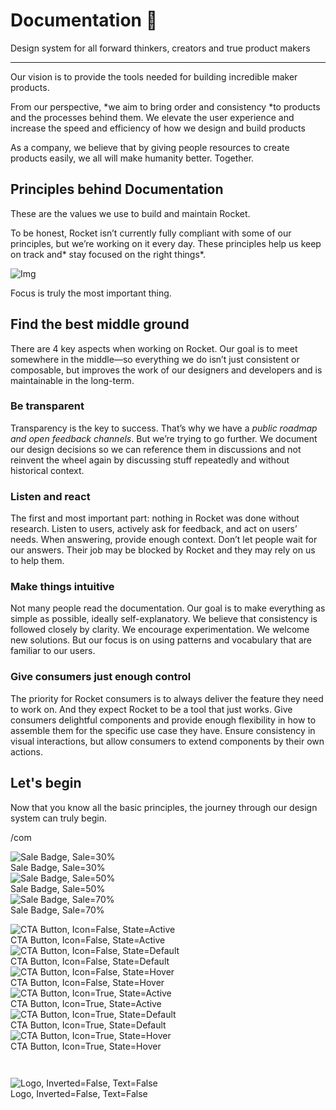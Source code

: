 
# Documentation 🚀

Design system for all forward thinkers, creators and true product makers

---

Our vision is to provide the tools needed for building incredible maker products.

From our perspective, *we aim to bring order and consistency *to products and the processes behind them. We elevate the user experience and increase the speed and efficiency of how we design and build products

As a company, we believe that by giving people resources to create products easily, we all will make humanity better. Together.

## Principles behind Documentation

These are the values we use to build and maintain Rocket.

To be honest, Rocket isn’t currently fully compliant with some of our principles, but we’re working on it every day. These principles help us keep on track and* stay focused on the right things*.

![Img](https://studio-assets.supernova.io/design-systems/14533/9289758a-6300-472a-bbc6-a57098081abf.jpeg?Expires=1990828800&Policy=eyJTdGF0ZW1lbnQiOlt7IlJlc291cmNlIjoiaHR0cHM6Ly9zdHVkaW8tYXNzZXRzLnN1cGVybm92YS5pby9kZXNpZ24tc3lzdGVtcy8xNDUzMy85Mjg5NzU4YS02MzAwLTQ3MmEtYmJjNi1hNTcwOTgwODFhYmYuanBlZyIsIkNvbmRpdGlvbiI6eyJEYXRlTGVzc1RoYW4iOnsiQVdTOkVwb2NoVGltZSI6MTk5MDgyODgwMH19fV19&Signature=E9DL6D-ZtS~4qaH18y5tnHC4gtpQUzZb85NmDFMuezn~MaWHPSumzBv6tXkxGqSgGyKh~9FaYnbfHkcJhU~4F~jdbuY70gbRxUpvnBtyCpz8o0mci-d2A9WoIZ3RGl11izD3c2WMfUaKhSaFlUw8cTGP-9vrqeUi58O2P4zYT9eAeyvOIFzQXgIgljhxiB9mIVU5a4j1vDL8ntJpagEZukKRskOgMrrB4LNQ-nRsvXFF7W5C5EkdoZPZf4jFxcQu2Yj6M9-bqNBXubYMsYYhEXqvqUOAnYVaE59E5PSSe43HKv2gp1ajSJ3ttHtTtCITO8Vyfh1FoTl03Z18ki8iZg__&Key-Pair-Id=APKAJGK34LCCAUR7N6LA)

Focus is truly the most important thing.

## Find the best middle ground

There are 4 key aspects when working on Rocket. Our goal is to meet somewhere in the middle—so everything we do isn’t just consistent or composable, but improves the work of our designers and developers and is maintainable in the long-term.

### Be transparent

Transparency is the key to success. That’s why we have a *public roadmap and open feedback channels*. But we’re trying to go further. We document our design decisions so we can reference them in discussions and not reinvent the wheel again by discussing stuff repeatedly and without historical context.

### Listen and react

The first and most important part: nothing in Rocket was done without research. Listen to users, actively ask for feedback, and act on users’ needs. When answering, provide enough context. Don’t let people wait for our answers. Their job may be blocked by Rocket and they may rely on us to help them.

### Make things intuitive

Not many people read the documentation. Our goal is to make everything as simple as possible, ideally self-explanatory. We believe that consistency is followed closely by clarity. We encourage experimentation. We welcome new solutions. But our focus is on using patterns and vocabulary that are familiar to our users.

### Give consumers just enough control

The priority for Rocket consumers is to always deliver the feature they need to work on. And they expect Rocket to be a tool that just works. Give consumers delightful components and provide enough flexibility in how to assemble them for the specific use case they have. Ensure consistency in visual interactions, but allow consumers to extend components by their own actions.

## Let's begin

Now that you know all the basic principles, the journey through our design system can truly begin.

/com

  
![Sale Badge, Sale=30%](https://studio-assets.supernova.io/design-systems/14533/137ec77d-5972-4926-b38c-41212451c86e.png?Expires=1990828800&Policy=eyJTdGF0ZW1lbnQiOlt7IlJlc291cmNlIjoiaHR0cHM6Ly9zdHVkaW8tYXNzZXRzLnN1cGVybm92YS5pby9kZXNpZ24tc3lzdGVtcy8xNDUzMy8xMzdlYzc3ZC01OTcyLTQ5MjYtYjM4Yy00MTIxMjQ1MWM4NmUucG5nIiwiQ29uZGl0aW9uIjp7IkRhdGVMZXNzVGhhbiI6eyJBV1M6RXBvY2hUaW1lIjoxOTkwODI4ODAwfX19XX0_&Signature=ZHWuUUdY4Ju4RX~DRJ3cx0s9TtR5vsYbXOlbBbB4zKIRCUlKuc3s~r4hqsloGxTbCYIAdStt2GtrTswZ36IUYpYi5hh~R57IQzkbqM6SWWaqLxyW2kSMc8OCOGD837CsJI~KQsAsKICpa5Gg078aXTp25I27zztBTlW7fym0KzcaWM7uH4VvlFxulTqzRxgYM9p-IeNKJuPcG9PMe0f77Mau2Il4jRKvm8l60JfHCUvaq2Akez-D1mv9zL7VLtk04eVZwziECZSTHkBExVW79It1xKQXyvIORiF2PWJBr0VMO-QhYSTCuYymQdZg-ZXLhT5IlI2nVKYljPua-y9IQg__&Key-Pair-Id=APKAJGK34LCCAUR7N6LA)  
Sale Badge, Sale=30%  
![Sale Badge, Sale=50%](https://studio-assets.supernova.io/design-systems/14533/528f2bc2-4269-44af-908b-e0ed856706df.png?Expires=1990828800&Policy=eyJTdGF0ZW1lbnQiOlt7IlJlc291cmNlIjoiaHR0cHM6Ly9zdHVkaW8tYXNzZXRzLnN1cGVybm92YS5pby9kZXNpZ24tc3lzdGVtcy8xNDUzMy81MjhmMmJjMi00MjY5LTQ0YWYtOTA4Yi1lMGVkODU2NzA2ZGYucG5nIiwiQ29uZGl0aW9uIjp7IkRhdGVMZXNzVGhhbiI6eyJBV1M6RXBvY2hUaW1lIjoxOTkwODI4ODAwfX19XX0_&Signature=XmE4iinnarSHEqy1yFWXR9sf8wW5IoSralH~p4HyU36WQH43Db940T1NDDavJ7XTEmdzqo0zQs9JnmC5z1gCasMw7WM-vyZ91JwEkWOfvGKutHhInRcM7St0BiIDg6G5-updoc54y7nc71~Yn1t5Iuvs8lmWKsBSMsOBvy~--FWoKzUf0pAIgyyzqf777c1BOxyTjVKXgLRCyevSmQbItcEZp8MyaNhlrGfSuvCLw-13anbhAMa3x4gBg47nCQkhO9swWs5kYSITkHo9wnN-jVwKRtoh0KNZIFX-SMBKfK5vJInSeSyQu~w~KQRUU4hXc1RB0tx85lPPuX~VJp2~cA__&Key-Pair-Id=APKAJGK34LCCAUR7N6LA)  
Sale Badge, Sale=50%  
![Sale Badge, Sale=70%](https://studio-assets.supernova.io/design-systems/14533/eed47915-de27-4746-86fd-357078ab6c0a.png?Expires=1990828800&Policy=eyJTdGF0ZW1lbnQiOlt7IlJlc291cmNlIjoiaHR0cHM6Ly9zdHVkaW8tYXNzZXRzLnN1cGVybm92YS5pby9kZXNpZ24tc3lzdGVtcy8xNDUzMy9lZWQ0NzkxNS1kZTI3LTQ3NDYtODZmZC0zNTcwNzhhYjZjMGEucG5nIiwiQ29uZGl0aW9uIjp7IkRhdGVMZXNzVGhhbiI6eyJBV1M6RXBvY2hUaW1lIjoxOTkwODI4ODAwfX19XX0_&Signature=lfb9ysdKHN9IvbBKnoqNit31-sG7DBl7UW0-XEeiH~bXPpl3Ur4HQVZs1X6ymtziyVR2fxHt2~ia3UMjC1Nehh2iwwwirQJcGJTlsL05L6hwdPwwCOplsUfKypwFhjx31MCcD6Z1rEl3iLaYmmDSzS-FNz9vRCziHMu1CygkbxycUwP5Q44lyAHu7JF12VrSv3-5--2lVw-0JYkay9~7ArbuEocW9UevjY5xugkfmuJntSTqanplSIs-cuUE9UX-DoQqojXzZE~X~5zSOVjjw7Zoc5JgycBYrEYPAvsdycRcB2xnapDkQEhl0sbOalLLBqiJznU1vkHQav6TNSJQnw__&Key-Pair-Id=APKAJGK34LCCAUR7N6LA)  
Sale Badge, Sale=70%  


  
![CTA Button, Icon=False, State=Active](https://studio-assets.supernova.io/design-systems/14533/e6a60f15-3e32-4950-88eb-3f6039ac0f1a.png?Expires=1990828800&Policy=eyJTdGF0ZW1lbnQiOlt7IlJlc291cmNlIjoiaHR0cHM6Ly9zdHVkaW8tYXNzZXRzLnN1cGVybm92YS5pby9kZXNpZ24tc3lzdGVtcy8xNDUzMy9lNmE2MGYxNS0zZTMyLTQ5NTAtODhlYi0zZjYwMzlhYzBmMWEucG5nIiwiQ29uZGl0aW9uIjp7IkRhdGVMZXNzVGhhbiI6eyJBV1M6RXBvY2hUaW1lIjoxOTkwODI4ODAwfX19XX0_&Signature=ArCN6N5jVnB6T1S4F9udu2vR8i1EpfiCK5UcT-j7Q~tSmCylxInLnkgMbAOyfSIRdKrTLyDaqCzte7lEmyhx6d6JSKmlfXVtHklm9AdWynrXaiu2AWtqd5bGOZSOZ-7IZeQ6Neyt4dS5WEHr50vyiTINvcRdk6jCrGMjwxZ2ygWWCe2uIa-SUqkAq8A-vusSlN4d8kM18SHgMcZ4Vm3hLu~yMzfVd7ZYNsBxhPC9Volgi8s-I3pQ7pYgdHnLEFyCo~Waza5s0VOww8g4ZrHE25YKo2NSEVr0l0Mss8wj7OoJPANP~Ayj4QvKvLHE6rysEoq90O413hXQHCrcwsC1~Q__&Key-Pair-Id=APKAJGK34LCCAUR7N6LA)  
CTA Button, Icon=False, State=Active  
![CTA Button, Icon=False, State=Default](https://studio-assets.supernova.io/design-systems/14533/cc4e7cd8-cb83-4f93-8bb8-89e5fd95b68e.png?Expires=1990828800&Policy=eyJTdGF0ZW1lbnQiOlt7IlJlc291cmNlIjoiaHR0cHM6Ly9zdHVkaW8tYXNzZXRzLnN1cGVybm92YS5pby9kZXNpZ24tc3lzdGVtcy8xNDUzMy9jYzRlN2NkOC1jYjgzLTRmOTMtOGJiOC04OWU1ZmQ5NWI2OGUucG5nIiwiQ29uZGl0aW9uIjp7IkRhdGVMZXNzVGhhbiI6eyJBV1M6RXBvY2hUaW1lIjoxOTkwODI4ODAwfX19XX0_&Signature=iyaRNyFq0aGdJ4zzMPK4W9DILdqQppqlyyw93GwSn16KIUsnXQsIYmoyy8tNCMUlGQj8QCj~HvGflrfEKapMRolo2goY9ls4kfW~X4Ot2f~8SYfPoNC~kXP~id~o7IZurbTQUVqWc~T7EObLO2ZFjqviPiDNvqzwU2KdJIavFdaSfgC8J3O6XhFVVsq~2KbUKf2eFSqZPzXY2OEkHkCbAFoBe4MLSq-HcgGOkgqLovTUQJo4ZVgDG6X7qg~ZG9D2HVOeCHNUJ4A73Uiz14DtCa4Uf89TkW5~ApuACObW~HdPEHGXr802ihw~N2lSXiW5--0pe~0EjYumXFaqFsG7BA__&Key-Pair-Id=APKAJGK34LCCAUR7N6LA)  
CTA Button, Icon=False, State=Default  
![CTA Button, Icon=False, State=Hover](https://studio-assets.supernova.io/design-systems/14533/e180c4b5-8a4d-4af5-b340-5d75b597a843.png?Expires=1990828800&Policy=eyJTdGF0ZW1lbnQiOlt7IlJlc291cmNlIjoiaHR0cHM6Ly9zdHVkaW8tYXNzZXRzLnN1cGVybm92YS5pby9kZXNpZ24tc3lzdGVtcy8xNDUzMy9lMTgwYzRiNS04YTRkLTRhZjUtYjM0MC01ZDc1YjU5N2E4NDMucG5nIiwiQ29uZGl0aW9uIjp7IkRhdGVMZXNzVGhhbiI6eyJBV1M6RXBvY2hUaW1lIjoxOTkwODI4ODAwfX19XX0_&Signature=jnf91PfxYFZ2KuvwQ9ELJSVi9ehDtsMxjq7G3bgkoH6eVQUzasTCgm9PdI0IWDU2zcmeMqu7eQP41GRyHAwGVQqJO1PaD8iLxWp0OMlPw4bckBR2r3IKIJD73-k~kLfVl0camChcebnybaHXnKnnhhVwssTTdhgcJzaxXaqYOhEmhigiPOmLXwnWA1nlXq2yyB4IUF7u4Q3P69JJRVF0KqityvWEtAFgyxsWbdx-gL01Bgjbu~lRMa0G3kkteaHpVF2nEFP3~oxyHhRvjL65l4bSFNYxWa3wYOwgFp58ow1AThKmEek50pRL0Ie2h8G-Fbe6laXB-pIozAlX7Ng64Q__&Key-Pair-Id=APKAJGK34LCCAUR7N6LA)  
CTA Button, Icon=False, State=Hover  
![CTA Button, Icon=True, State=Active](https://studio-assets.supernova.io/design-systems/14533/8a3333a3-37e5-4388-9e0f-d02971ae6513.png?Expires=1990828800&Policy=eyJTdGF0ZW1lbnQiOlt7IlJlc291cmNlIjoiaHR0cHM6Ly9zdHVkaW8tYXNzZXRzLnN1cGVybm92YS5pby9kZXNpZ24tc3lzdGVtcy8xNDUzMy84YTMzMzNhMy0zN2U1LTQzODgtOWUwZi1kMDI5NzFhZTY1MTMucG5nIiwiQ29uZGl0aW9uIjp7IkRhdGVMZXNzVGhhbiI6eyJBV1M6RXBvY2hUaW1lIjoxOTkwODI4ODAwfX19XX0_&Signature=JyaaO~e73tjfwGHVhwZWNkn1e-zULagpnnnFsIwCwJycLXLGf8srhXBRjdU8nkuKtBRZFRkDGkQfloYnbg~Ov03E2YZeZOfRjwj8kpAf4ijdWvYumOZX2eG8iAL8VmM6ffe6n9tyHbeEn1LASA4z~GpYdx8PrLjtaKrIJQMr2dBu-rWqH4tMI9hN~t4ZhL35k9E0pZqRzUJMwnSSp~8x2EUaKxoRAYfXBNYL3fm7DP3ybY7Mgi~mzUioIRIYL9mpOYziHrbCBLVNyxICU8UuP-5HCzsdYTIqExZplAxfUkcdYybzGCKvENASInvjZxotB64h2u6tTn~rU27m8rAiSA__&Key-Pair-Id=APKAJGK34LCCAUR7N6LA)  
CTA Button, Icon=True, State=Active  
![CTA Button, Icon=True, State=Default](https://studio-assets.supernova.io/design-systems/14533/85202c81-2ccb-4523-a1a8-569799328f24.png?Expires=1990828800&Policy=eyJTdGF0ZW1lbnQiOlt7IlJlc291cmNlIjoiaHR0cHM6Ly9zdHVkaW8tYXNzZXRzLnN1cGVybm92YS5pby9kZXNpZ24tc3lzdGVtcy8xNDUzMy84NTIwMmM4MS0yY2NiLTQ1MjMtYTFhOC01Njk3OTkzMjhmMjQucG5nIiwiQ29uZGl0aW9uIjp7IkRhdGVMZXNzVGhhbiI6eyJBV1M6RXBvY2hUaW1lIjoxOTkwODI4ODAwfX19XX0_&Signature=MaIcynrKgbQaLArKGOKBybWFZfhTB2rtSRST21aT3j4qj589ywK8NihQzYRHd~taQQZ5QDPeNuDQiC7~71R9xh1o63pi9Qjom0lokL-FW7TU-56shWFMtIf6NnqRgC5N6bntEQL4P1gX39JAN23V3TK6ZwR~jdhhyHRlYsPujfYqDp0Ezn~QL0QbbIU4BZDYBIRIiyjvW8g-0VKOSCTgkPPa1yQfW4RSwxQ~s0VRwTCIqpir7A6QaGehfIUm0sr1m4qXzMvjdJOwBf9NB~sJdnZpgvzHiWxedqjq5uWSun33e0ddFwFQPcScLORtN8RRE9ng2Ya7MMk5v~wZrJAx7g__&Key-Pair-Id=APKAJGK34LCCAUR7N6LA)  
CTA Button, Icon=True, State=Default  
![CTA Button, Icon=True, State=Hover](https://studio-assets.supernova.io/design-systems/14533/5bb2822f-5649-4cb9-b637-3a8639dfa72f.png?Expires=1990828800&Policy=eyJTdGF0ZW1lbnQiOlt7IlJlc291cmNlIjoiaHR0cHM6Ly9zdHVkaW8tYXNzZXRzLnN1cGVybm92YS5pby9kZXNpZ24tc3lzdGVtcy8xNDUzMy81YmIyODIyZi01NjQ5LTRjYjktYjYzNy0zYTg2MzlkZmE3MmYucG5nIiwiQ29uZGl0aW9uIjp7IkRhdGVMZXNzVGhhbiI6eyJBV1M6RXBvY2hUaW1lIjoxOTkwODI4ODAwfX19XX0_&Signature=O4LJyHExBrA9i5iR3HiKlcO~V8hBz4042OL0hlwj1eC7TS08rXVKYFDI0ui2FlDFrjVjTqUy5xMTisE1tDJCDlyvt-vbMPVPyGuhfsI7MSLxfXBP2kWeM79TA7kRgvCxQJWpbwrOI9SuntRBs0uURp6vtyVx8ItZ75gGmx8eoCg2kyhpEaNtF5F8c4sEdzEuAfR2LYHPUGb5uCr4s62uUVugrAQFR6DpBxB14j5579iOgS97-UopkfPFJEzd93GVGf-L9FMYAOHAe~8~0VgerzTyqIXnJdhNEMxJyNBv9zX4xL10nXbW8qkGc6JcWy9BjFPv3lEzTuOxgclicCZGdg__&Key-Pair-Id=APKAJGK34LCCAUR7N6LA)  
CTA Button, Icon=True, State=Hover  


```javascript  
  
```

  
![Logo, Inverted=False, Text=False](https://studio-assets.supernova.io/design-systems/14533/0a27ca93-8aa9-486e-a159-67f024c0fb46.png?Expires=1990828800&Policy=eyJTdGF0ZW1lbnQiOlt7IlJlc291cmNlIjoiaHR0cHM6Ly9zdHVkaW8tYXNzZXRzLnN1cGVybm92YS5pby9kZXNpZ24tc3lzdGVtcy8xNDUzMy8wYTI3Y2E5My04YWE5LTQ4NmUtYTE1OS02N2YwMjRjMGZiNDYucG5nIiwiQ29uZGl0aW9uIjp7IkRhdGVMZXNzVGhhbiI6eyJBV1M6RXBvY2hUaW1lIjoxOTkwODI4ODAwfX19XX0_&Signature=SHTtlZ-tT3dJpbC7LvmFUtO047ZTat886gel0w41gVMeNM-jgAfKDuzI0Zx~2gF9HB-lPrbhGTJ8xgsDbdQGUXTI2VGvzPK1I1t0fHapO~e-fRsXtXHMHIU5RNyi6~ZM--Du2ba7omKvic-mWSnO2zxK8aIFfZfRSJZQTH3sgZHxNjKfMDt0EI23pddrDOTgaM2fpUeAk1rBuGXedtzSNyHMzvYKDN5hl4W8HeLfLcHqjkKBfynJEtiLYfOEZuVbYa5bpsTWAzlmjp7gKbfLQaboHhAVk4h8DXReQM35nA4K-j4yOF58wp6546kLfDiWLpo8cjg4uvAj~0rZ6H85mA__&Key-Pair-Id=APKAJGK34LCCAUR7N6LA)  
Logo, Inverted=False, Text=False  


  
  
